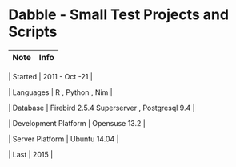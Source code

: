 Dabble - Small Test Projects and Scripts
==========================================



| Note                   | Info                                            |
| ---------------------- |:-----------------------------------------------:| 

| Started                | 2011 - Oct -21                                  |

| Languages              | R , Python , Nim                                |  

| Database               | Firebird 2.5.4 Superserver , Postgresql 9.4     |

| Development Platform   | Opensuse 13.2                                   |

| Server Platform        | Ubuntu 14.04                                    | 

| Last                   | 2015                                            |











